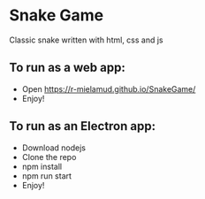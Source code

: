 # Snake Game
Classic snake written with html, css and js

## To run as a web app:
 - Open https://r-mielamud.github.io/SnakeGame/
 - Enjoy!

## To run as an Electron app:
  - Download nodejs
  - Clone the repo
  - npm install
  - npm run start
  - Enjoy!
